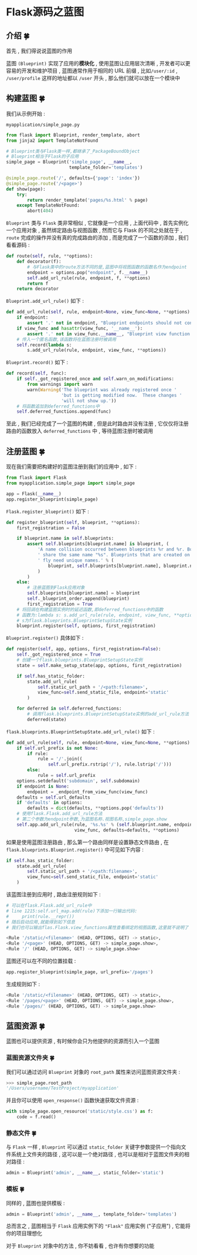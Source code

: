 # Flask源码之蓝图

## 介绍  🍀

首先 , 我们得说说蓝图的作用

蓝图 `(Blueprint)` 实现了应用的**模块化** , 使用蓝图让应用层次清晰 , 开发者可以更容易的开发和维护项目 , 蓝图通常作用于相同的 URL 前缀 , 比如`/user/:id` , `/user/profile` 这样的地址都以 `/user` 开头 , 那么他们就可以放在一个模块中

## 构建蓝图  🍀

我们从示例开始 : 

`myapplication/simple_page.py`

```python
from flask import Blueprint, render_template, abort
from jinja2 import TemplateNotFound

# Blueprint类与Flask类一样,都继承了_PackageBoundObject
# Blueprint相当于Flask的子应用
simple_page = Blueprint('simple_page', __name__,
                        template_folder='templates')

@simple_page.route('/', defaults={'page': 'index'})
@simple_page.route('/<page>')
def show(page):
    try:
        return render_template('pages/%s.html' % page)
    except TemplateNotFound:
        abort(404)
```

`Blueprint` 类与 `Flask` 类非常相似 , 它就像是一个应用 , 上面代码中 , 首先实例化一个应用对象 , 虽然绑定路由与视图函数 , 然而它与 Flask 的不同之处就在于 , `route` 完成的操作并没有真的完成路由的添加 , 而是完成了一个函数的添加 , 我们看看源码 : 

```python
def route(self, rule, **options):
    def decorator(f):
        # 与Flask类中的route方法不同的是,蓝图中将视图函数的函数名作为endpoint
        endpoint = options.pop("endpoint", f.__name__)
        self.add_url_rule(rule, endpoint, f, **options)
        return f
    return decorator
```

`Blueprint.add_url_rule()` 如下 : 

```python
def add_url_rule(self, rule, endpoint=None, view_func=None, **options):
    if endpoint:
        assert '.' not in endpoint, "Blueprint endpoints should not contain dots"
    if view_func and hasattr(view_func, '__name__'):
        assert '.' not in view_func.__name__, "Blueprint view function name should not contain dots"
    # 传入一个匿名函数,该函数将在蓝图注册时被调用
    self.record(lambda s:
        s.add_url_rule(rule, endpoint, view_func, **options))
```

`Blueprint.record()` 如下 : 

```python
def record(self, func):
    if self._got_registered_once and self.warn_on_modifications:
        from warnings import warn
        warn(Warning('The blueprint was already registered once '
                     'but is getting modified now.  These changes '
                     'will not show up.'))
    # 将函数追加到deferred_functions中
    self.deferred_functions.append(func)
```

至此 , 我们已经完成了一个蓝图的构建 , 但是此时路由并没有注册 , 它仅仅将注册路由的函数放入 `deferred_functions` 中 , 等待蓝图注册时被调用

## 注册蓝图  🍀

现在我们需要把构建好的蓝图注册到我们的应用中 , 如下 : 

```python
from flask import Flask
from myapplication.simple_page import simple_page

app = Flask(__name__)
app.register_blueprint(simple_page)
```

`Flask.register_blueprint()` 如下 : 

```python
def register_blueprint(self, blueprint, **options):
    first_registration = False

    if blueprint.name in self.blueprints:
        assert self.blueprints[blueprint.name] is blueprint, (
            'A name collision occurred between blueprints %r and %r. Both'
            ' share the same name "%s". Blueprints that are created on the'
            ' fly need unique names.' % (
                blueprint, self.blueprints[blueprint.name], blueprint.name
            )
        )
    else:
        # 注册蓝图到Flask应用对象
        self.blueprints[blueprint.name] = blueprint
        self._blueprint_order.append(blueprint)
        first_registration = True
    # 将回调在构建蓝图实例时的延迟函数,即deferred_functions中的函数
    # 函数为:lambda s: s.add_url_rule(rule, endpoint, view_func, **options)
    # s为flask.blueprints.BlueprintSetupState实例
    blueprint.register(self, options, first_registration)
```

`Blueprint.register()` 具体如下 : 

```python
def register(self, app, options, first_registration=False):
    self._got_registered_once = True
    # 创建一个flask.blueprints.BlueprintSetupState实例
    state = self.make_setup_state(app, options, first_registration)

    if self.has_static_folder:
        state.add_url_rule(
            self.static_url_path + '/<path:filename>',
            view_func=self.send_static_file, endpoint='static'
        )

    for deferred in self.deferred_functions:
        # 调用flask.blueprints.BlueprintSetupState实例的add_url_rule方法
        deferred(state)
```

`flask.blueprints.BlueprintSetupState.add_url_rule()` 如下 : 

```python
def add_url_rule(self, rule, endpoint=None, view_func=None, **options):
    if self.url_prefix is not None:
        if rule:
            rule = '/'.join((
                self.url_prefix.rstrip('/'), rule.lstrip('/')))
        else:
            rule = self.url_prefix
    options.setdefault('subdomain', self.subdomain)
    if endpoint is None:
        endpoint = _endpoint_from_view_func(view_func)
    defaults = self.url_defaults
    if 'defaults' in options:
        defaults = dict(defaults, **options.pop('defaults'))
    # 使用flask.Flask.add_url_rule方法
    # 第二个参数为endpoint参数,为蓝图名称.视图名称,simple_page.show
    self.app.add_url_rule(rule, '%s.%s' % (self.blueprint.name, endpoint),
                          view_func, defaults=defaults, **options)
```

如果是使用蓝图注册路由 , 那么第一个路由同样是设置静态文件路由 , 在 `flask.blueprints.Blueprint.register()` 中可见如下内容 : 

```python
if self.has_static_folder:
    state.add_url_rule(
        self.static_url_path + '/<path:filename>',
        view_func=self.send_static_file, endpoint='static'
    )
```

该蓝图注册到应用时 , 路由注册规则如下 : 

```python
# 可以在flask.Flask.add_url_rule中
# line 1215:self.url_map.add(rule)下添加一行输出代码:
#	  print(rule.__repr()) 
# 随后启动应用,就能得到如下信息
# 我们也可以输出flas.Flask.view_functions属性查看绑定的视图函数,这里就不说明了

<Rule '/static/<filename>' (HEAD, OPTIONS, GET) -> static>,
<Rule '/<page>' (HEAD, OPTIONS, GET) -> simple_page.show>,
<Rule '/' (HEAD, OPTIONS, GET) -> simple_page.show>
```

蓝图还可以在不同的位置挂载 : 

```python
app.register_blueprint(simple_page, url_prefix='/pages')
```

生成规则如下 : 

```python
<Rule '/static/<filename>' (HEAD, OPTIONS, GET) -> static>,
<Rule '/pages/<page>' (HEAD, OPTIONS, GET) -> simple_page.show>,
<Rule '/pages/' (HEAD, OPTIONS, GET) -> simple_page.show>
```

## 蓝图资源  🍀

蓝图也可以提供资源 , 有时候你会只为他提供的资源而引入一个蓝图 

### 蓝图资源文件夹  🍀

我们可以通过访问 `Blueprint` 对象的 `root_path` 属性来访问蓝图资源文件夹 : 

```python
>>> simple_page.root_path
'/Users/username/TestProject/myapplication'
```

并且你可以使用 `open_response()` 函数快速获取文件资源 : 

```python
with simple_page.open_resource('static/style.css') as f:
    code = f.read()
```

### 静态文件  🍀

与 `Flask` 一样 , `Blueprint` 可以通过 `static_folder` 关键字参数提供一个指向文件系统上文件夹的路径 , 这可以是一个绝对路径 , 也可以是相对于蓝图文件夹的相对路径 : 

```python
admin = Blueprint('admin', __name__, static_folder='static')
```

### 模板  🍀

同样的 , 蓝图也提供模板 : 

```python
admin = Blueprint('admin', __name__, template_folder='templates')
```

总而言之 , 蓝图相当于 `Flask` 应用实例下的 `"Flask"` 应用实例 ("子应用") , 它能将你的项目理想化

对于 `Blueprint` 对象中的方法 , 你不妨看看 , 也许有你想要的功能